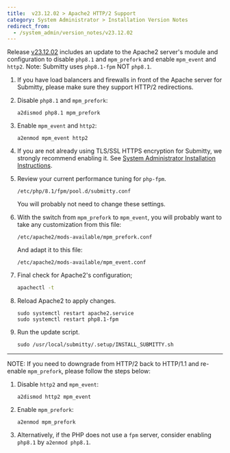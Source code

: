 ```yaml
---
title:  v23.12.02 > Apache2 HTTP/2 Support
category: System Administrator > Installation Version Notes
redirect_from:
  - /system_admin/version_notes/v23.12.02
---
```


Release [v23.12.02](https://github.com/Submitty/Submitty/releases/v23.12.02)
includes an update to the Apache2 server's module and configuration to
disable `php8.1` and `mpm_prefork` and enable `mpm_event` and `http2`.
Note:  Submitty uses `php8.1-fpm` NOT `php8.1`.


1. If you have load balancers and firewalls in front of the Apache
   server for Submitty, please make sure they support HTTP/2
   redirections.

2. Disable `php8.1` and `mpm_prefork`:

   ```
   a2dismod php8.1 mpm_prefork
   ```

3. Enable `mpm_event` and `http2`:

   ```
   a2enmod mpm_event http2
   ```

4. If you are not already using TLS/SSL HTTPS encryption for Submitty,
   we strongly recommend enabling it.  See 
   [System Administrator Installation Instructions](https://submitty.org/sysadmin/installation/index).

5. Review your current performance tuning for `php-fpm`.  
   ```
   /etc/php/8.1/fpm/pool.d/submitty.conf
   ```
   You will probably not need to change these settings.

6. With the switch from `mpm_prefork` to `mpm_event`, you will probably want to take any customization from this file:
   ``` 
   /etc/apache2/mods-available/mpm_prefork.conf
   ```

   And adapt it to this file:
   ```
   /etc/apache2/mods-available/mpm_event.conf
   ```
   
6. Final check for Apache2's configuration;
   ```sh
   apachectl -t
   ```

7. Reload Apache2 to apply changes.

   ```
   sudo systemctl restart apache2.service
   sudo systemctl restart php8.1-fpm
   ```

8. Run the update script.

   ```
   sudo /usr/local/submitty/.setup/INSTALL_SUBMITTY.sh
   ```
   
---

NOTE:  If you need to downgrade from HTTP/2 back to HTTP/1.1 and re-enable `mpm_prefork`,
please follow the steps below:

1. Disable `http2` and `mpm_event`:

   ```
   a2dismod http2 mpm_event
   ```

2. Enable `mpm_prefork`:

   ```
   a2enmod mpm_prefork
   ```

3. Alternatively, if the PHP does not use a `fpm` server, consider enabling
   `php8.1` by `a2enmod php8.1`.



